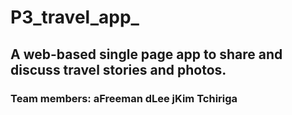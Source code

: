 # P3_travel_app_

## A web-based single page app to share and discuss travel stories and photos.

### Team members: aFreeman dLee jKim Tchiriga
